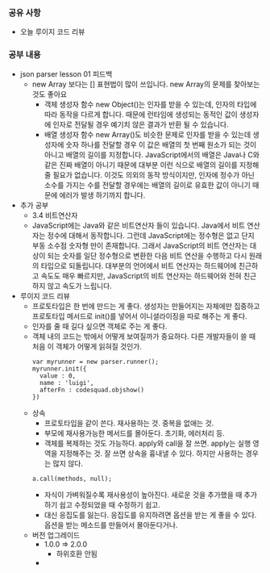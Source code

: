 ### 공유 사항
- 오늘 루이지 코드 리뷰
### 공부 내용
- json parser lesson 01 피드백
  - new Array 보다는 [] 표현법이 많이 쓰입니다. new Array의 문제를 찾아보는 것도 좋아요
    - 객체 생성자 함수 new Object()는 인자를 받을 수 있는데, 인자의 타입에 따라 동작을 다르게 합니다. 때문에 런타임에 생성되는 동적인 값이 생성자에 인자로 전달될 경우 예기치 않은 결과가 반환 될 수 있습니다.
    - 배열 생성자 함수 new Array()도 비슷한 문제로 인자를 받을 수 있는데 생성자에 숫자 하나를 전달할 경우 이 값은 배열의 첫 번째 원소가 되는 것이 아니고 배열의 길이를 지정합니다. JavaScript에서의 배열은 Java나 C와 같은 진짜 배열이 아니기 때문에 대부분 이런 식으로 배열의 길이를 지정해 줄 필요가 없습니다. 이것도 의외의 동작 방식이지만, 인자에 정수가 아닌 소수를 가지는 수를 전달할 경우에는 배열의 길이로 유효한 값이 아니기 때문에 에러가 발생 하기까지 합니다.
- 추가 공부
  - 3.4 비트연산자
  - JavaScript에는 Java와 같은 비트연산자 들이 있습니다. Java에서 비트 연산자는 정수에 대해서 동작합니다. 그런데 JavaScript에는 정수형은 없고 단지 부동 소수점 숫자형 만이 존재합니다. 그래서 JavaScript의 비트 연산자는 대상이 되는 숫자를 일단 정수형으로 변환한 다음 비트 연산을 수행하고 다시 원래의 타입으로 되돌립니다. 대부분의 언어에서 비트 연산자는 하드웨어에 친근하고 속도도 매우 빠르지만, JavaScript의 비트 연산자는 하드웨어와 전혀 친근하지 않고 속도가 느립니다.
- 루이지 코드 리뷰
  - 프로토타입은 한 번에 만드는 게 좋다. 생성자는 만들어지는 자체에만 집중하고 프로토타입 메서드로 init()를 넣어서 이니셜라이징을 따로 해주는 게 좋다.
  - 인자를 줄 때 길다 싶으면 객체로 주는 게 좋다.
  - 객체 내의 코드는 밖에서 어떻게 보여질까가 중요하다. 다른 개발자들이 쓸 때 처음 이 객체가 어떻게 읽혀질 것인가.
    ~~~
    var myrunner = new parser.runner();
    myrunner.init({
      value : 0,
      name : 'luigi',
      afterFn : codesquad.objshow()
    })
    ~~~ 
  - 상속
    - 프로토타입을 같이 쓴다. 재사용하는 것. 중복을 없애는 것.
    - 부모에 재사용가능한 메서드를 몰아둔다. 초기화, 에러처리 등.
    - 객체를 복제하는 것도 가능하다. apply와 call을 잘 쓰면. apply는 실행 영역을 지정해주는 것. 잘 쓰면 상속을 흉내낼 수 있다. 하지만 사용하는 경우는 많지 않다.
    ~~~
    a.call(methods, null);
    ~~~
    - 자식이 가벼워질수록 재사용성이 높아진다. 새로운 것을 추가했을 때 추가하기 쉽고 수정되었을 때 수정하기 쉽고.
    - 대신 응집도를 잃는다. 응집도를 유지하려면 옵션을 받는 게 좋을 수 있다. 옵션을 받는 메소드를 만들어서 몰아둔다거나.
  - 버전 업그레이드
    - 1.0.0 => 2.0.0
      - 하위호환 안됨
    - 
